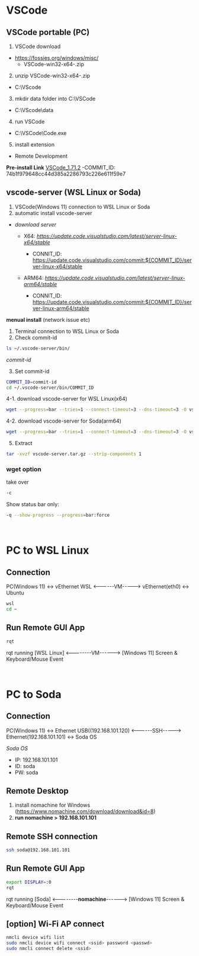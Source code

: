 # VSCode 

## VSCode portable (PC)

1. VSCode download
- https://fossies.org/windows/misc/ 
  - VSCode-win32-x64-<version>.zip

2. unzip VSCode-win32-x64-<version>.zip 
- C:\VScode

3. mkdir data folder into C:\VSCode
- C:\VScode\data

4. run VSCode
- C:\VSCode\Code.exe

5. install extension
  - Remote Development

**Pre-install Link**
[VSCode_1.71.2](https://koreaoffice-my.sharepoint.com/:u:/g/personal/devcamp_korea_edu/EV9A0jS501RDg65GcAWFe6gBnlVTXhIE97vqY8COArk_yg?e=GPC6jr)
-COMMIT_ID: 74b1f979648cc44d385a2286793c226e611f59e7

## vscode-server (WSL Linux or Soda)
1. VSCode(Windows 11) connection to WSL Linux or Soda
2. automatic install vscode-server  
- *download server*
  - X64: *https://update.code.visualstudio.com/latest/server-linux-x64/stable*
    - CONNIT_ID: https://update.code.visualstudio.com/commit:${COMMIT_ID}/server-linux-x64/stable

  - ARM64: *https://update.code.visualstudio.com/latest/server-linux-arm64/stable*  
    - CONNIT_ID: https://update.code.visualstudio.com/commit:${COMMIT_ID}/server-linux-arm64/stable
  
**menual install** (network issue etc)  
1. Terminal connection to WSL Linux or Soda
2. Check commit-id
```sh
ls ~/.vscode-server/bin/
```
*commit-id*

3. Set commit-id
```sh
COMMIT_ID=commit-id
cd ~/.vscode-server/bin/COMMIT_ID
```

4-1. download vscode-server for WSL Linux(x64)
```sh
wget --progress=bar --tries=1 --connect-timeout=3 --dns-timeout=3 -O vscode-server.tar.gz https://update.code.visualstudio.com/commit:${COMMIT_ID}/server-linux-x64/stable
```

4-2. download vscode-server for Soda(arm64)
```sh
wget --progress=bar --tries=1 --connect-timeout=3 --dns-timeout=3 -O vscode-server.tar.gz https://update.code.visualstudio.com/commit:${COMMIT_ID}/server-linux-arm64/stable
```

5. Extract
```sh
tar -xvzf vscode-server.tar.gz --strip-components 1
```

### wget option
take over
```sh
-c
```
Show status bar only: 
```sh
-q --show-progress --progress=bar:force
```
  
<br/>

# PC to WSL Linux

## Connection
PC(Windows 11) <-> vEthernet WSL <------VM-----> vEthernet(eth0) <-> Ubuntu

```sh
wsl
cd ~
```

## Run Remote GUI App
```sh
rqt
```

rqt running [WSL Linux] <--------VM------> [Windows 11] Screen & Keyboard/Mouse Event

<br/>  

# PC to Soda

## Connection
PC(Windows 11) <-> Ethernet USB((192.168.101.120) <------SSH-----> Ethernet(192.168.101.101) <-> Soda OS

*Soda OS*
- IP: 192.168.101.101
- ID: soda
- PW: soda

## Remote Desktop
1. install nomachine for Windows (https://www.nomachine.com/download/download&id=8)  
2. **run nomachine > 192.168.101.101**


## Remote SSH connection 

```sh
ssh soda@192.168.101.101
```

## Run Remote GUI App
```sh
export DISPLAY=:0
rqt
```

rqt running [Soda] <--------**nomachine**------> [Windows 11] Screen & Keyboard/Mouse Event

## [option] Wi-Fi AP connect
```sh
nmcli device wifi list
sudo nmcli device wifi connect <ssid> password <passwd>
sudo nmcli connect delete <ssid>
```
